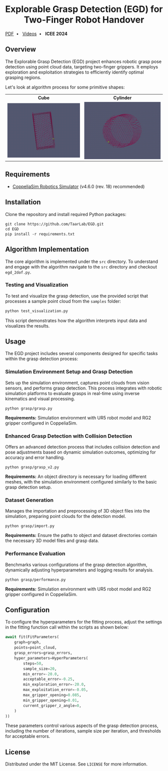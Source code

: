 <h1 align="center">Explorable Grasp Detection (EGD) for Two-Finger Robot Handover</h1>

[PDF](https://arxiv.org/abs/)&nbsp;&nbsp;•&nbsp;&nbsp; [Videos](https://www.youtube.com/)&nbsp;&nbsp;•&nbsp;&nbsp; **ICEE 2024**

## Overview
The Explorable Grasp Detection (EGD) project enhances robotic grasp pose detection using point cloud data, targeting two-finger grippers. 
It employs exploration and exploitation strategies to efficiently identify optimal grasping regions.

Let's look at algorithm process for some primitive shapes:
<div align="center">
<table>
  <tr>
    <td align="center"><b>Cube</b></td>
    <td align="center"><b>Cylinder</b></td>
  </tr>
  <tr>
    <td><img src="videos/cube.gif" alt="Cube" width="450"/></td>
    <td><img src="videos/cylinder.gif" alt="Cube" width="450"/></td>
  </tr>
</table>
</div>

## Requirements
- [CoppeliaSim Robotics Simulator](https://www.coppeliarobotics.com/) (v4.6.0 (rev. 18) recommended)

## Installation
Clone the repository and install required Python packages:
```
git clone https://github.com/TaarLab/EGD.git
cd EGD
pip install -r requirements.txt
```

## Algorithm Implementation
The core algorithm is implemented under the `src` directory. To understand and engage with the algorithm navigate to the `src` directory and checkout `egd_2dof.py`.

### Testing and Visualization
To test and visualize the grasp detection, use the provided script that processes a sample point cloud from the `samples` folder:

```bash
python test_visualization.py
```
This script demonstrates how the algorithm interprets input data and visualizes the results.


## Usage
The EGD project includes several components designed for specific tasks within the grasp detection process:

### Simulation Environment Setup and Grasp Detection
Sets up the simulation environment, captures point clouds from vision sensors, and performs grasp detection. This process integrates with robotic simulation platforms to evaluate grasps in real-time using inverse kinematics and visual processing.
```
python grasp/grasp.py
```
**Requirements:** Simulation environment with UR5 robot model and RG2 gripper configured in CoppeliaSim.

### Enhanced Grasp Detection with Collision Detection
Offers an advanced detection process that includes collision detection and pose adjustments based on dynamic simulation outcomes, optimizing for accuracy and error handling.
```
python grasp/grasp_v2.py
```
**Requirements:** An object directory is necessary for loading different meshes, with the simulation environment configured similarly to the basic grasp detection setup.

### Dataset Generation
Manages the importation and preprocessing of 3D object files into the simulation, preparing point clouds for the detection model.
```
python grasp/import.py
```
**Requirements:** Ensure the paths to object and dataset directories contain the necessary 3D model files and grasp data.

### Performance Evaluation
Benchmarks various configurations of the grasp detection algorithm, dynamically adjusting hyperparameters and logging results for analysis.
```
python grasp/performance.py
```
**Requirements:** Simulation environment with UR5 robot model and RG2 gripper configured in CoppeliaSim.

## Configuration
To configure the hyperparameters for the fitting process, adjust the settings in the fitting function call within the scripts as shown below:

```python
await fit(FitParameters(
    graph=graph,
    points=point_cloud,
    grasp_errors=grasp_errors,
    hyper_parameters=HyperParameters(
        steps=50,
        sample_size=20,
        min_error=-20.0,
        acceptable_error=-0.25,
        min_exploration_error=-20.0,
        max_exploitation_error=-0.05,
        max_gripper_opening=0.085,
        min_gripper_opening=0.01,
        current_gripper_z_angle=0,
    )
))
```
These parameters control various aspects of the grasp detection process, including the number of iterations, sample size per iteration, and thresholds for acceptable errors.

## License

Distributed under the MIT License. See `LICENSE` for more information.